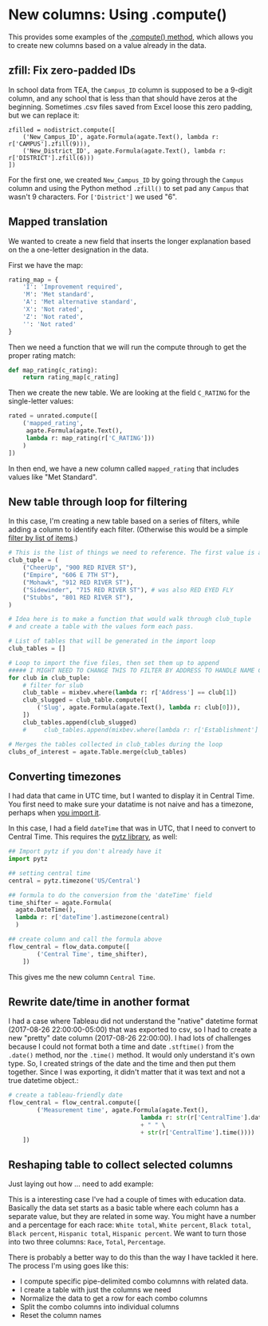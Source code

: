 New columns: Using .compute()
=============================

This provides some examples of the [.compute() method](http://agate.readthedocs.io/en/1.6.0/cookbook/compute.html), which allows you to create new columns based on a value already in the data.

## zfill: Fix zero-padded IDs

In school data from TEA, the `Campus_ID` column is supposed to be a 9-digit column, and any school that is less than that should have zeros at the beginning. Sometimes .csv files saved from Excel loose this zero padding, but we can replace it:

```
zfilled = nodistrict.compute([
    ('New_Campus_ID', agate.Formula(agate.Text(), lambda r: r['CAMPUS'].zfill(9))),
    ('New_District_ID', agate.Formula(agate.Text(), lambda r: r['DISTRICT'].zfill(6)))
])
```

For the first one, we created `New_Campus_ID` by going through the `Campus` column and using the Python method `.zfill()` to set pad any `Campus` that wasn't 9 characters. For  `['District']` we used "6".

## Mapped translation

We wanted to create a new field that inserts the longer explanation based on the a one-letter designation in the data.

First we have the map:

``` python
rating_map = {
    'I': 'Improvement required',
    'M': 'Met standard',
    'A': 'Met alternative standard',
    'X': 'Not rated',
    'Z': 'Not rated',
    '': 'Not rated'
}
```

Then we need a function that we will run the compute through to get the proper rating match:

``` python
def map_rating(c_rating):
    return rating_map[c_rating]
```

Then we create the new table. We are looking at the field ``C_RATING`` for the single-letter values:

``` python
rated = unrated.compute([
    ('mapped_rating',
     agate.Formula(agate.Text(),
     lambda r: map_rating(r['C_RATING']))
    )
])
```

In then end, we have a new column called ``mapped_rating`` that includes values like "Met Standard".

## New table through loop for filtering

In this case, I'm creating a new table based on a series of filters, while adding a column to identify each filter. (Otherwise this would be a simple [filter by list of items](../filters/#filter-by-list-of-items).)


``` python
# This is the list of things we need to reference. The first value is a slug I'm making in the new table. The second is the value I'm matching on for the filter.
club_tuple = (
    ("CheerUp", "900 RED RIVER ST"),
    ("Empire", "606 E 7TH ST"),
    ("Mohawk", "912 RED RIVER ST"),
    ("Sidewinder", "715 RED RIVER ST"), # was also RED EYED FLY
    ("Stubbs", "801 RED RIVER ST"),
)

# Idea here is to make a function that would walk through club_tuple
# and create a table with the values form each pass.

# List of tables that will be generated in the import loop
club_tables = []

# Loop to import the five files, then set them up to append
##### I MIGHT NEED TO CHANGE THIS TO FILTER BY ADDRESS TO HANDLE NAME CHANGES
for club in club_tuple:
    # filter for slub
    club_table = mixbev.where(lambda r: r['Address'] == club[1])
    club_slugged = club_table.compute([
        ('Slug', agate.Formula(agate.Text(), lambda r: club[0])),
    ])
    club_tables.append(club_slugged)
    #     club_tables.append(mixbev.where(lambda r: r['Establishment'] == club[1])) 

# Merges the tables collected in club_tables during the loop
clubs_of_interest = agate.Table.merge(club_tables)
```


## Converting timezones

I had data that came in UTC time, but I wanted to display it in Central Time. You first need to make sure your datatime is not naive and has a timezone, perhaps when [you import it](#add-timezone-to-a-date).

In this case, I had a field `dateTime` that was in UTC, that I need to convert to Central Time. This requires  the [pytz library](http://pytz.sourceforge.net/index.html?highlight=list%20timezones#), as well:

``` python
## Import pytz if you don't already have it
import pytz

## setting central time
central = pytz.timezone('US/Central')

## formula to do the conversion from the 'dateTime' field
time_shifter = agate.Formula(
  agate.DateTime(),
  lambda r: r['dateTime'].astimezone(central)
  )

## create column and call the formula above
flow_central = flow_data.compute([
        ('Central Time', time_shifter),
    ])
```

This gives me the new column `Central Time`.

## Rewrite date/time in another format


I had a case where Tableau did not understand the "native" datetime format (2017-08-26 22:00:00-05:00) that was exported to csv, so I had to create a new "pretty" date column (2017-08-26 22:00:00). I had lots of challenges because I could not format both a time and date `.stftime()` from the `.date()` method, nor the `.time()` method. It would only understand it's own type. So, I created strings of the date and the time and then put them together. Since I was exporting, it didn't matter that it was text and not a true datetime object.:

``` python
# create a tableau-friendly date
flow_central = flow_central.compute([
        ('Measurement time', agate.Formula(agate.Text(),
                                     lambda r: str(r['CentralTime'].date())\
                                     + " " \
                                     + str(r['CentralTime'].time()))) 
    ])
```

## Reshaping table to collect selected columns

Just laying out how ... need to add example:

This is a interesting case I've had a couple of times with education data. Basically the data set starts as a basic table where each column has a separate value, but they are related in some way.  You might have a number and a percentage for each race: `White total`, `White percent`, `Black total`, `Black percent`, `Hispanic total`, `Hispanic percent`.  We want to turn those into two three columns: `Race`, `Total`, `Percentage`.

There is probably a better way to do this than the way I have tackled it here. The process I'm using goes like this: 

- I compute specific pipe-delimited combo columnns with related data.
- I create a table with just the columns we need
- Normalize the data to get a row for each combo columns
- Split the combo columns into individual columns
- Reset the column names



